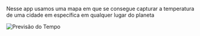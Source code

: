 Nesse app usamos uma mapa em que se consegue capturar a temperatura de uma cidade em específica em qualquer lugar do planeta

![Previsão do Tempo](https://github.com/jonata1200/Previsao-do-Tempo/assets/106604675/9cb72d7e-5000-4352-a9e9-55319a21a301)
